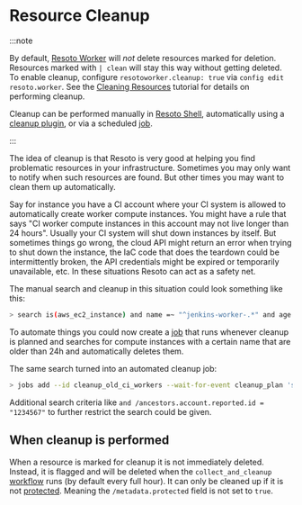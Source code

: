 # Resource Cleanup

:::note

By default, [Resoto Worker](../components/worker.md) will _not_ delete resources marked for deletion. Resources marked with `| clean` will stay this way without getting deleted. To enable cleanup, configure `resotoworker.cleanup: true` via `config edit resoto.worker`. See the [Cleaning Resources](../../getting-started/cleaning-resources.md) tutorial for details on performing cleanup.

Cleanup can be performed manually in [Resoto Shell](../components/shell.md), automatically using a [cleanup plugin](../components/plugins/index.md), or via a scheduled [job](../automation/job.md).

:::

The idea of cleanup is that Resoto is very good at helping you find problematic resources in your infrastructure. Sometimes you may only want to notify when such resources are found. But other times you may want to clean them up automatically.

Say for instance you have a CI account where your CI system is allowed to automatically create worker compute instances. You might have a rule that says "CI worker compute instances in this account may not live longer than 24 hours". Usually your CI system will shut down instances by itself. But sometimes things go wrong, the cloud API might return an error when trying to shut down the instance, the IaC code that does the teardown could be intermittently broken, the API credentials might be expired or temporarily unavailable, etc. In these situations Resoto can act as a safety net.

The manual search and cleanup in this situation could look something like this:

```bash
> search is(aws_ec2_instance) and name =~ "^jenkins-worker-.*" and age > 24h | clean "instance older than 24h"
```

To automate things you could now create a [job](../automation/job.md) that runs whenever cleanup is planned and searches for compute instances with a certain name that are older than 24h and automatically deletes them.

The same search turned into an automated cleanup job:

```bash
> jobs add --id cleanup_old_ci_workers --wait-for-event cleanup_plan 'search is(aws_ec2_instance) and name =~ "^jenkins-worker-.*" and age > 24h | clean "instance older than 24h"'
```

Additional search criteria like `and /ancestors.account.reported.id = "1234567"` to further restrict the search could be given.

## When cleanup is performed

When a resource is marked for cleanup it is not immediately deleted. Instead, it is flagged and will be deleted when the `collect_and_cleanup` [workflow](../automation/workflow.md) runs (by default every full hour). It can only be cleaned up if it is not [protected](./protection.md). Meaning the `/metadata.protected` field is not set to `true`.

